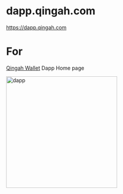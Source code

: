 # dapp.qingah.com
https://dapp.qingah.com
# For
[Qingah Wallet](https://github.com/kilmas/QHWallet) Dapp Home page

<img src="https://dapp.qingah.com/images/dapp.jpg" alt="dapp" width="300" align="bottom" />
